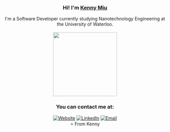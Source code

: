 <!--
**kmiu2/kmiu2** is a ✨ _special_ ✨ repository because its `README.md` (this file) appears on your GitHub profile.
-->
<h3 align="center">
  Hi! I'm <a rel="noopener noreferrer" target="_blank" href="https://kennymiu.com">Kenny Miu</a>
</h3>
<p align="center">
  I'm a Software Developer currently studying Nanotechnology Engineering at the University of Waterloo.
  <br>
  <br>
  <img src="https://hackernoon.com/hn-images/1*X3I7dXxUWMqDMiuOcFYl2Q.gif" width="200"/>
</p>
<h3 align="center">
  You can contact me at:
</h3>
<p align="center">
  <a href="http://kennymiu.com/"><img alt="Website" src="https://img.shields.io/badge/Website-www.kennymiu.com-blue?style=flat-square&logo=google-chrome"></a>
  <a href="https://www.linkedin.com/in/kennymiu/"><img alt="LinkedIn" src="https://img.shields.io/badge/LinkedIn-Kenny%20Miu-blue?style=flat-square&logo=linkedin"></a>
  <a href="mailto:kennymiu2@gmail.com"><img alt="Email" src="https://img.shields.io/badge/Email-kennymiu2@gmail.com-blue?style=flat-square&logo=gmail"></a>
  <br>
  ⭐️  From Kenny
</p>
